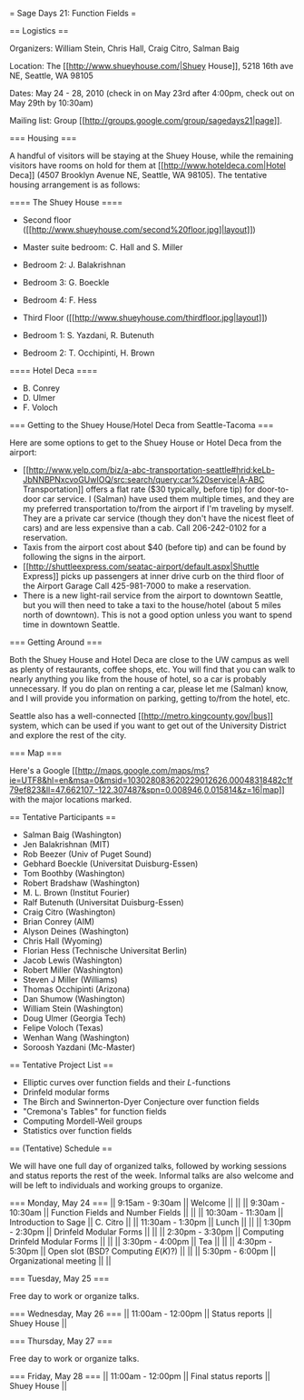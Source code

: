 = Sage Days 21: Function Fields =

== Logistics ==

Organizers:  William Stein, Chris Hall, Craig Citro, Salman Baig

Location: The [[http://www.shueyhouse.com/|Shuey House]], 5218 16th ave NE, Seattle, WA 98105

Dates: May 24 - 28, 2010 (check in on May 23rd after 4:00pm, check out on May 29th by 10:30am)

Mailing list: Group [[http://groups.google.com/group/sagedays21|page]].

=== Housing ===

A handful of visitors will be staying at the Shuey House, while the remaining visitors have rooms on hold for them at [[http://www.hoteldeca.com|Hotel Deca]] (4507 Brooklyn Avenue NE, Seattle, WA 98105). The tentative housing arrangement is as follows:

==== The Shuey House ====

 * Second floor ([[http://www.shueyhouse.com/second%20floor.jpg]|layout]])
  * Master suite bedroom: C. Hall and S. Miller
  * Bedroom 2: J. Balakrishnan
  * Bedroom 3: G. Boeckle
  * Bedroom 4: F. Hess

 * Third Floor ([[http://www.shueyhouse.com/thirdfloor.jpg|layout]])
  * Bedroom 1: S. Yazdani, R. Butenuth
  * Bedroom 2: T. Occhipinti, H. Brown

==== Hotel Deca ====

 * B. Conrey
 * D. Ulmer
 * F. Voloch

=== Getting to the Shuey House/Hotel Deca from Seattle-Tacoma ===

Here are some options to get to the Shuey House or Hotel Deca from the airport:

 * [[http://www.yelp.com/biz/a-abc-transportation-seattle#hrid:keLb-JbNNBPNxcvoGUwIOQ/src:search/query:car%20service|A-ABC Transportation]] offers a flat rate ($30 typically, before tip) for door-to-door car service. I (Salman) have used them multiple times, and they are my preferred transportation to/from the airport if I'm traveling by myself. They are a private car service (though they don't have the nicest fleet of cars) and are less expensive than a cab. Call 206-242-0102 for a reservation.
 * Taxis from the airport cost about $40 (before tip) and can be found by following the signs in the airport.
 * [[http://shuttleexpress.com/seatac-airport/default.aspx|Shuttle Express]] picks up passengers at inner drive curb on the third floor of the Airport Garage Call 425-981-7000 to make a reservation.
 * There is a new light-rail service from the airport to downtown Seattle, but you will then need to take a taxi to the house/hotel (about 5 miles north of downtown). This is not a good option unless you want to spend time in downtown Seattle.

=== Getting Around ===

Both the Shuey House and Hotel Deca are close to the UW campus as well as plenty of restaurants, coffee shops, etc. You will find that you can walk to nearly anything you like from the house of hotel, so a car is probably unnecessary. If you do plan on renting a car, please let me (Salman) know, and I will provide you information on parking, getting to/from the hotel, etc.

Seattle also has a well-connected [[http://metro.kingcounty.gov/|bus]] system, which can be used if you want to get out of the University District and explore the rest of the city.

=== Map ===

Here's a Google [[http://maps.google.com/maps/ms?ie=UTF8&hl=en&msa=0&msid=103028083620229012626.00048318482c1f79ef823&ll=47.662107,-122.307487&spn=0.008946,0.015814&z=16|map]] with the major locations marked.

== Tentative Participants ==

 * Salman Baig (Washington)
 * Jen Balakrishnan (MIT)
 * Rob Beezer (Univ of Puget Sound)
 * Gebhard Boeckle (Universitat Duisburg-Essen)
 * Tom Boothby (Washington)
 * Robert Bradshaw (Washington)
 * M. L. Brown (Institut Fourier)
 * Ralf Butenuth (Universitat Duisburg-Essen)
 * Craig Citro (Washington)
 * Brian Conrey (AIM)
 * Alyson Deines (Washington)
 * Chris Hall (Wyoming)
 * Florian Hess (Technische Universitat Berlin)
 * Jacob Lewis (Washington)
 * Robert Miller (Washington)
 * Steven J Miller (Williams)
 * Thomas Occhipinti (Arizona)
 * Dan Shumow (Washington)
 * William Stein (Washington)
 * Doug Ulmer (Georgia Tech)
 * Felipe Voloch (Texas)
 * Wenhan Wang (Washington)
 * Soroosh Yazdani (Mc-Master)

== Tentative Project List ==

 * Elliptic curves over function fields and their $L$-functions
 * Drinfeld modular forms
 * The Birch and Swinnerton-Dyer Conjecture over function fields
 * "Cremona's Tables" for function fields
 * Computing Mordell-Weil groups
 * Statistics over function fields

== (Tentative) Schedule ==

We will have one full day of organized talks, followed by working sessions and status reports the rest of the week. Informal talks are also welcome and will be left to individuals and working groups to organize.

=== Monday, May 24 ===
|| 9:15am - 9:30am || Welcome || ||
|| 9:30am - 10:30am || Function Fields and Number Fields || ||
|| 10:30am - 11:30am || Introduction to Sage || C. Citro ||
|| 11:30am - 1:30pm || Lunch || ||
|| 1:30pm - 2:30pm || Drinfeld Modular Forms || ||
|| 2:30pm - 3:30pm || Computing Drinfeld Modular Forms || ||
|| 3:30pm - 4:00pm || Tea || ||
|| 4:30pm - 5:30pm || Open slot (BSD? Computing $E(K)$?) || ||
|| 5:30pm - 6:00pm || Organizational meeting || ||

=== Tuesday, May 25 ===

Free day to work or organize talks.

=== Wednesday, May 26 ===
|| 11:00am - 12:00pm || Status reports || Shuey House ||

=== Thursday, May 27 ===

Free day to work or organize talks.

=== Friday, May 28 ===
|| 11:00am - 12:00pm || Final status reports || Shuey House ||
